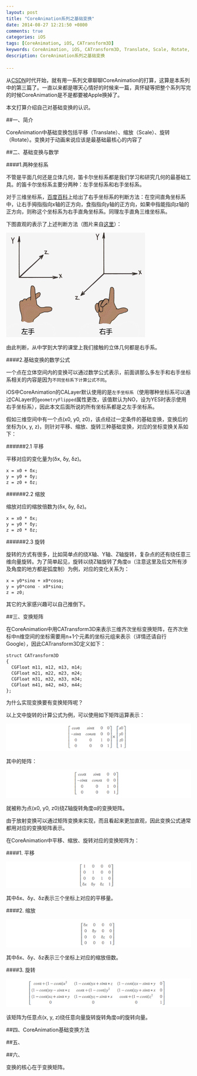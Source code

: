 ```yaml
---
layout: post
title: "CoreAnimation系列之基础变换"
date: 2014-08-27 12:21:50 +0800
comments: true
categories: iOS
tags: [CoreAnimation, iOS, CATransform3D]
keywords: CoreAnimation, iOS, CATransform3D, Translate, Scale, Rotate, 平移, 缩放, 旋转
description: CoreAnimation系列之基础变换

---
```


<script type="text/javascript" src="http://cdn.mathjax.org/mathjax/latest/MathJax.js?config=default"></script>

从[CSDN]()时代开始，就有用一系列文章聊聊CoreAnimation的打算，这算是本系列中的第三篇了。一直以来都是哪天心情好的时候来一篇，真怀疑等把整个系列写完的时候CoreAnimation是不是都要被Apple换掉了。

本文打算介绍自己对基础变换的认识。

##一、简介

CoreAnimation中基础变换包括平移（Translate）、缩放（Scale）、旋转（Rotate）。变换对于动画来说应该是最基础最核心的内容了


##二、基础变换与数学

####1.两种坐标系

不管是平面几何还是立体几何，笛卡尔坐标系都是我们学习和研究几何的最基础工具。的笛卡尔坐标系主要分两种：左手坐标系和右手坐标系。

对于三维坐标系，[百度百科](http://baike.baidu.com/view/2939423.htm)上给出了右手坐标系的判断方法：在空间直角坐标系中，让右手拇指指向x轴的正方向，食指指向y轴的正方向，如果中指能指向z轴的正方向，则称这个坐标系为右手直角坐标系。同理左手直角三维坐标系。

下图直观的表示了上述判断方法（图片来自[这里](http://outofmemory.cn/wr/?u=http%3A%2F%2Fwonderffee.github.io%2Fblog%2F2013%2F10%2F17%2Fa-simple-method-to-determine-positive-rotation-in-in-three-dimensional-space%2F)）：

![left-right hand coordinate](/images/article6/coordinate-system.jpg)

由此判断，从中学到大学的课堂上我们接触的立体几何都是右手系。

####2.基础变换的数学公式

一个点在立体空间内的变换可以通过数学公式表示，前面讲那么多左手和右手坐标系相关的内容是因为`不同坐标系下计算公式不同`。

iOS中CoreAnimation的CALayer默认使用的是`左手坐标系`（使用哪种坐标系可以通过CALayer的`geometryFlipped`属性更改，该值默认为NO，设为YES时表示使用右手坐标系），因此本文后面所说的所有坐标系都是之左手坐标系。

假如三维空间中有一个点(x0, y0, z0)，该点经过一定条件的基础变换，变换后的坐标为(x, y, z)，则针对平移、缩放、旋转三种基础变换，对应的坐标变换关系如下：

######2.1 平移

平移对应的变化量为(δx, δy, δz)。

```
x = x0 + δx;
y = y0 + δy;
z = z0 + δz;
```

######2.2 缩放

缩放对应的缩放倍数为(δx, δy, δz)。

```
x = x0 * δx;
y = y0 * δy;
z = z0 * δz;
```

######2.3 旋转

旋转的方式有很多，比如简单点的绕X轴、Y轴、Z轴旋转，复杂点的还有绕任意三维向量旋转。为了简单起见，旋转以绕Z轴旋转了角度α（注意这里及后文所有涉及角度的地方都是弧度制）为例，对应的变化关系为：

```
x = y0*sinα + x0*cosα;
y = y0*conα - x0*sinα;
z = z0;
```

其它的大家感兴趣可以自己推倒下。


##三、变换矩阵

在CoreAnimation中用CATransform3D来表示三维齐次坐标变换矩阵，在齐次坐标中n维空间的坐标需要用n+1个元素的坐标元组来表示（详情还请自行Google），因此CATransform3D定义如下：

```
struct CATransform3D
{
  CGFloat m11, m12, m13, m14;
  CGFloat m21, m22, m23, m24;
  CGFloat m31, m32, m33, m34;
  CGFloat m41, m42, m43, m44;
};
```
为什么实现变换要有变换矩阵呢？

以上文中旋转的计算公式为例，可以使用如下矩阵运算表示：

![left-right hand coordinate](/images/article6/matrix1.png)

其中的矩阵：

![left-right hand coordinate](/images/article6/matrix2.png)

就被称为点(x0, y0, z0)绕Z轴旋转角度α的变换矩阵。

由于放射变换可以通过矩阵变换来实现，而且看起来更加直观，因此变换公式通常都用对应的变换矩阵表示。

在CoreAnimation中平移、缩放、旋转对应的变换矩阵为：

####1. 平移

![left-right hand coordinate](/images/article6/matrix3.png)

其中δx、δy、δz表示三个坐标上对应的平移量。

####2. 缩放

![left-right hand coordinate](/images/article6/matrix4.png)

其中δx、δy、δz表示三个坐标上对应的缩放倍数。

####3. 旋转

![left-right hand coordinate](/images/article6/matrix5.png)

该矩阵为任意点(x, y, z)绕任意向量旋转旋转角度α的旋转向量。


##四、CoreAnimation基础变换方法


##五、

##六、



变换的核心在于变换矩阵。

